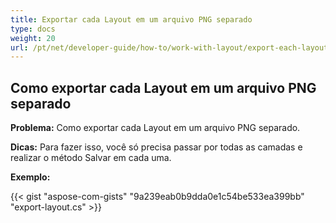 ```yaml
---
title: Exportar cada Layout em um arquivo PNG separado
type: docs
weight: 20
url: /pt/net/developer-guide/how-to/work-with-layout/export-each-layout-in-separate-png-file/
---
```


## **Como exportar cada Layout em um arquivo PNG separado**

**Problema:** Como exportar cada Layout em um arquivo PNG separado.

**Dicas:** Para fazer isso, você só precisa passar por todas as camadas e realizar o método Salvar em cada uma.

**Exemplo:**

{{< gist "aspose-com-gists" "9a239eab0b9dda0e1c54be533ea399bb" "export-layout.cs" >}}
